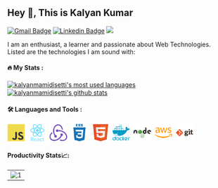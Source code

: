 ## Hey 👋, This is Kalyan Kumar

[![Gmail Badge](https://img.shields.io/badge/-kalyankumarbabu@gmail.com-c14438?style=flat&logo=Gmail&logoColor=white&link=mailto:kalyankumarbabu@gmail.com)](mailto:kalyankumarbabu@gmail.com) [![Linkedin Badge](https://img.shields.io/badge/-kalyankumar-0072b1?style=flat&logo=Linkedin&logoColor=white&link=https://www.linkedin.com/in/kalyan-kumar-mamidisetti-067945140/)](https://www.linkedin.com/in/kalyan-kumar-mamidisetti-067945140/)
![](https://komarev.com/ghpvc/?username=kalyanmamidisetti)
<p align='left'>I am an enthusiast, a learner and passionate about Web Technologies. Listed are the technologies I am sound with:


#### :fire: My Stats :
<!--- [![GitHub Streak](http://github-readme-streak-stats.herokuapp.com?user=kalyanmamidisetti&theme=dark&background=000000)](https://git.io/streak-stats) 

[![Top Langs](https://github-readme-stats.vercel.app/api/top-langs/?username=kalyanmamidisetti&layout=compact&theme=light)](https://github.com/kalyanmamidisetti/github-readme-stats) -->

<a href="https://github.com/kalyanmamidisetti">
  <img align="center" src="https://github-readme-stats.vercel.app/api/top-langs/?username=kalyanmamidisetti&theme=light&count_private=true&layout=compact" width="205" alt="kalyanmamidisetti's most used languages" />
</a>
<a href="https://github.com/kalyanmamidisetti">
 <img align="center" src="https://github-readme-stats.vercel.app/api?username=kalyanmamidisetti&show_icons=true&theme=light&line_height=27&include_all_commits=true&count_private=true&hide=issues,prs,contribs" width="350" alt="kalyanmamidisetti's github stats"/>
</a>
 
#### :hammer_and_wrench: Languages and Tools :
<div>
  <img src="https://github.com/devicons/devicon/blob/master/icons/javascript/javascript-original.svg" title="JavaScript" alt="JavaScript" width="40" height="40"/>&nbsp;
  <img src="https://github.com/devicons/devicon/blob/master/icons/react/react-original-wordmark.svg" title="React" alt="React" width="40" height="40"/>&nbsp;
  <img src="https://github.com/devicons/devicon/blob/master/icons/redux/redux-original.svg" title="Redux" alt="Redux " width="40" height="40"/>&nbsp;
  <img src="https://github.com/devicons/devicon/blob/master/icons/css3/css3-plain-wordmark.svg"  title="CSS3" alt="CSS" width="40" height="40"/>&nbsp;
  <img src="https://github.com/devicons/devicon/blob/master/icons/html5/html5-original.svg" title="HTML5" alt="HTML" width="40" height="40"/>&nbsp;
  <img src="https://github.com/devicons/devicon/blob/master/icons/docker/docker-plain-wordmark.svg" title="Docker" alt="Docker" width="40" height="40"/>&nbsp;
  <img src="https://github.com/devicons/devicon/blob/master/icons/nodejs/nodejs-original-wordmark.svg" title="NodeJS" alt="NodeJS" width="40" height="40"/>&nbsp;
  <img src="https://github.com/devicons/devicon/blob/master/icons/amazonwebservices/amazonwebservices-plain-wordmark.svg" title="AWS" alt="AWS" width="40" height="40"/>&nbsp;
  <img src="https://github.com/devicons/devicon/blob/master/icons/git/git-original-wordmark.svg" title="Git" **alt="Git" width="40" height="40"/>
</div>

<!-- <p><img align="center" src="https://github-readme-stats.vercel.app/api/top-langs?username=kalyanmamidisetti&show_icons=true&locale=en&layout=compact" alt="kalyan kumar" /></p>

![Kalyan's github stats](https://github-readme-stats.vercel.app/api?username=kalyanmamidisetti&show_icons=true&theme=tokyonight) <br/>
 -->

#### Productivity Stats📈:
<table>
  <tr>
    <td><img src="https://github-profile-summary-cards.vercel.app/api/cards/profile-details?username=kalyanmamidisetti&theme=tokyonight"  display=block width=100% height=auto  alt="1" ></td>
   </tr> 
<!--    <tr>
      <td><img src="https://activity-graph.herokuapp.com/graph?username=kalyanmamidisetti&bg_color=1a1b27&color=be90f2&line=638fda&point=35aea1&area=true"  display=block width=100% height=auto alt="2" ></td>
  </td>
  </tr> -->
</table>

